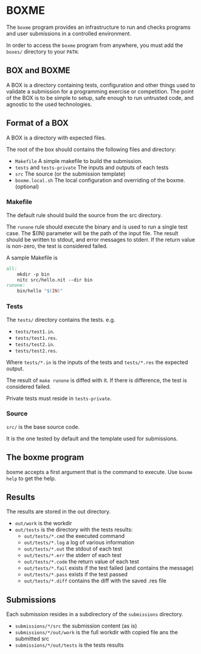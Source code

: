 # BOXME

The `boxme` program provides an infrastructure to run and checks programs and user submissions in a controlled environment.

In order to access the `boxme` program from anywhere, you must add the `boxes/` directory to your `PATH`.

## BOX and BOXME

A BOX is a directory containing tests, configuration and other things used to validate a submission for a programming exercise or competition.
The point of the BOX is to be simple to setup, safe enough to run untrusted code, and agnostic to the used technologies.

## Format of a BOX

A BOX is a directory with expected files.

The root of the box should contains the following files and directory:

* `Makefile` A simple makefile to build the submission.
* `tests` and `tests-private` The inputs and outputs of each tests
* `src` The source (or the submission template)
* `boxme.local.sh` The local configuration and overriding of the boxme. (optional)

### Makefile

The default rule should build the source from the src directory.

The `runone` rule should execute the binary and is used to run a single test case.
The $(IN) parameter will be the path of the input file.
The result should be written to stdout, and error messages to stderr.
If the return value is non-zero, the test is considered failed.

A sample Makefile is

~~~Makefile
all:
	mkdir -p bin
	nitc src/hello.nit --dir bin
runone:
	bin/hello "$(IN)"
~~~

### Tests

The `tests/` directory contains the tests. e.g.

* `tests/test1.in`.
* `tests/test1.res`.
* `tests/test2.in`.
* `tests/test2.res`.

Where `tests/*.in` is the inputs of the tests and `tests/*.res` the expected output.

The result of `make runone` is diffed with it.
If there is difference, the test is considered failed.

Private tests must reside in `tests-private`.

### Source

`src/` is the base source code.

It is the one tested by default and the template used for submissions.

## The boxme program

boxme accepts a first argument that is the command to execute.
Use `boxme help` to get the help.

## Results

The results are stored in the out directory.

* `out/work` is the workdir
* `out/tests` is the directory with the tests results:
  * `out/tests/*.cmd` the executed command
  * `out/tests/*.log` a log of various information
  * `out/tests/*.out` the stdout of each test
  * `out/tests/*.err` the stderr of each test
  * `out/tests/*.code` the return value of each test
  * `out/tests/*.fail` exists if the test failed (and contains the message)
  * `out/tests/*.pass` exists if the test passed
  * `out/tests/*.diff` contains the diff with the saved .res file

## Submissions

Each submission resides in a subdirectory of the `submissions` directory.

* `submissions/*/src` the submission content (as is)
* `submissions/*/out/work` is the full workdir with copied file ans the submitted src
* `submissions/*/out/tests` is the tests results
